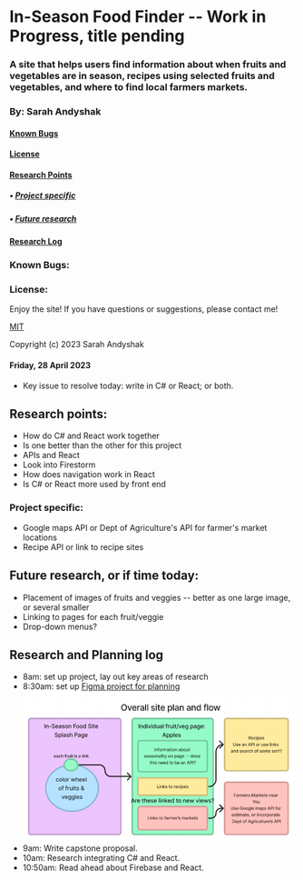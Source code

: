 # In-Season Food Finder -- Work in Progress, title pending

### A site that helps users find information about when fruits and vegetables are in season, recipes using selected fruits and vegetables, and where to find local farmers markets. 

### By: Sarah Andyshak

#### [Known Bugs](#known-bugs)
#### [License](#license)
#### [Research Points](#research-points)
##### • [Project specific](#project-specific)
##### • [Future research](#future-research-or-if-time-today)
#### [Research Log](#research-and-planning-log)

### Known Bugs:

### License:
Enjoy the site! If you have questions or suggestions, please contact me!

[MIT](https://github.com/git/git-scm.com/blob/main/MIT-LICENSE.txt)

Copyright (c) 2023 Sarah Andyshak

#### Friday, 28 April 2023
* Key issue to resolve today: write in C# or React; or both. 

## Research points:
* How do C# and React work together
* Is one better than the other for this project
* APIs and React
* Look into Firestorm
* How does navigation work in React
* Is C# or React more used by front end

### Project specific:
* Google maps API or Dept of Agriculture's API for farmer's market locations
* Recipe API or link to recipe sites

## Future research, or if time today: 
* Placement of images of fruits and veggies -- better as one large image, or several smaller
* Linking to pages for each fruit/veggie
* Drop-down menus?

## Research and Planning log
* 8am: set up project, lay out key areas of research
* 8:30am: set up [Figma project for planning](https://www.figma.com/file/ZEGbWcXC5QjQC8gzE0UkQT/In-Season-Food-Capstone?node-id=0%3A1&t=v0GHrqAo6qvnaWos-1)
![capstone plan](food-site-plan.png)
* 9am: Write capstone proposal.
* 10am: Research integrating C# and React.
* 10:50am: Read ahead about Firebase and React.
